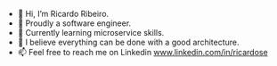 - 👋 Hi, I’m Ricardo Ribeiro.
- 👀 Proudly a software engineer.
- 🌱 Currently learning microservice skills.
- 💞️ I believe everything can be done with a good architecture.
- 📫 Feel free to reach me on Linkedin www.linkedin.com/in/ricardose
